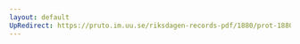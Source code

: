 ```yaml
---
layout: default
UpRedirect: https://pruto.im.uu.se/riksdagen-records-pdf/1880/prot-1880--fk--040.pdf
---
```

